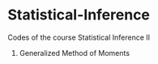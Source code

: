 # Statistical-Inference
Codes of the course Statistical Inference II
1. Generalized Method of Moments
